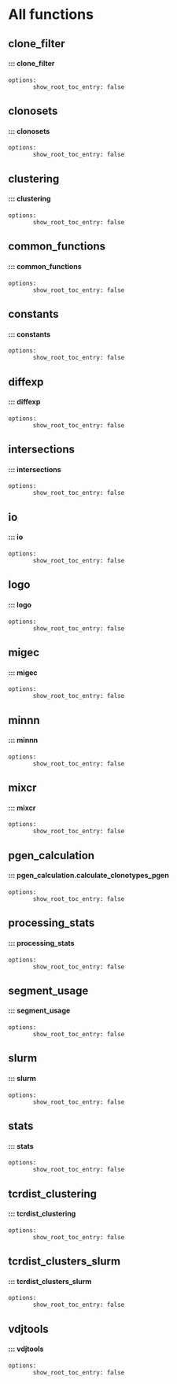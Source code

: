 # All functions

## **clone_filter**
#### ::: clone_filter
    options:
           show_root_toc_entry: false
    
## **clonosets**
#### ::: clonosets
    options:
           show_root_toc_entry: false
    
## **clustering**
#### ::: clustering
    options:
           show_root_toc_entry: false
    
## **common_functions**
#### ::: common_functions
    options:
           show_root_toc_entry: false
    
## **constants**
#### ::: constants
    options:
           show_root_toc_entry: false
    
## **diffexp**
#### ::: diffexp
    options:
           show_root_toc_entry: false
    
## **intersections**
#### ::: intersections
    options:
           show_root_toc_entry: false
    
## **io**
#### ::: io
    options:
           show_root_toc_entry: false
    
## **logo**
#### ::: logo
    options:
           show_root_toc_entry: false
    
## **migec**
#### ::: migec
    options:
           show_root_toc_entry: false
    
## **minnn**
#### ::: minnn
    options:
           show_root_toc_entry: false
    
## **mixcr**
#### ::: mixcr
    options:
           show_root_toc_entry: false
    
## **pgen_calculation**
#### ::: pgen_calculation.calculate_clonotypes_pgen
    options:
           show_root_toc_entry: false
    
## **processing_stats**
#### ::: processing_stats
    options:
           show_root_toc_entry: false
    
## **segment_usage**
#### ::: segment_usage
    options:
           show_root_toc_entry: false
    
## **slurm**
#### ::: slurm
    options:
           show_root_toc_entry: false
    
## **stats**
#### ::: stats
    options:
           show_root_toc_entry: false
    
## **tcrdist_clustering**
#### ::: tcrdist_clustering
    options:
           show_root_toc_entry: false
    
## **tcrdist_clusters_slurm**
#### ::: tcrdist_clusters_slurm
    options:
           show_root_toc_entry: false
    
## **vdjtools**
#### ::: vdjtools
    options:
           show_root_toc_entry: false
    
